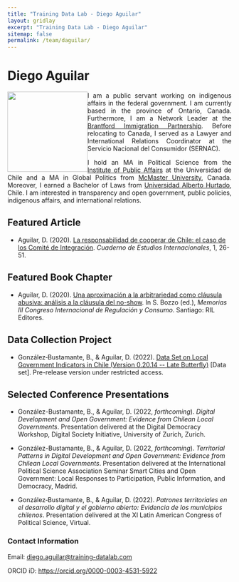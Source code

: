 ```yaml
---
title: "Training Data Lab - Diego Aguilar"
layout: gridlay
excerpt: "Training Data Lab - Diego Aguilar"
sitemap: false
permalink: /team/daguilar/
---
```


# Diego Aguilar

<img src="https://training-datalab.com/images/team/daguilar.jpg" class="img-responsive" width="180px" style="float: left" />

<p align=" justify">I am a public servant working on indigenous affairs in the federal government. I am currently based in the province of Ontario, Canada. Furthermore, I am a Network Leader at the <a href="https://www.brantford.ca/en/things-to-do/brantford-immigration-partnership.aspx" target="_blank">Brantford Immigration Partnership</a>. Before relocating to Canada, I served as a Lawyer and International Relations Coordinator at the Servicio Nacional del Consumidor (SERNAC). </p>

<p align=" justify">I hold an MA in Political Science from the <a href="https://inap.uchile.cl/" target="_blank">Institute of Public Affairs</a> at the Universidad de Chile and a MA in Global Politics from <a href="https://socialsciences.mcmaster.ca/" target="_blank">McMaster University</a>, Canada. Moreover, I earned a Bachelor of Laws from <a href="https://derecho.uahurtado.cl/" target="_blank">Universidad Alberto Hurtado</a>, Chile. I am interested in transparency and open government, public policies, indigenous affairs, and international relations.</p>

## Featured Article

* Aguilar, D. (2020). <a href="https://www.uchile.cl/noticias/157441/graduado-del-mcp-recibe-premio-por-ensayo-sobre-politica-exterior" target="_blank">La responsabilidad de cooperar de Chile: el caso de los Comité de Integración</a>. *Cuaderno de Estudios Internacionales*, 1, 26-51.

## Featured Book Chapter

* Aguilar, D. (2020). <a href="https://www.academia.edu/43823415/Una_aproximaci%C3%B3n_a_la_arbitrariedad_como_cl%C3%A1usula_abusiva_an%C3%A1lisis_a_la_cl%C3%A1usula_del_no_show" target="_blank">Una aproximación a la arbitrariedad como cláusula abusiva: análisis a la cláusula del no-show</a>. In S. Bozzo (ed.), *Memorias III Congreso Internacional de Regulación y Consumo*. Santiago: RIL Editores.

## Data Collection Project

* González‑Bustamante, B., & Aguilar, D. (2022). <a href="https://doi.org/10.5281/zenodo.6848053" target="_blank">Data Set on Local Government Indicators in Chile (Version 0.20.14 -- Late Butterfly)</a> [Data set]. Pre-release version under restricted access.

## Selected Conference Presentations

 * González-Bustamante, B., & Aguilar, D. (2022, *forthcoming*). *Digital Development and Open Government: Evidence from Chilean Local Governments*. Presentation delivered at the Digital Democracy Workshop, Digital Society Initiative, University of Zurich, Zurich.

 * González-Bustamante, B., & Aguilar, D. (2022, *forthcoming*). *Territorial Patterns in Digital Development and Open Government: Evidence from Chilean Local Governments*. Presentation delivered at the International Political Science Association Seminar Smart Cities and Open Government: Local Responses to Participation, Public Information, and Democracy, Madrid.

* González‑Bustamante, B., & Aguilar, D. (2022). *Patrones territoriales en el desarrollo digital y el gobierno abierto: Evidencia de los municipios chilenos*. Presentation delivered at the XI Latin American Congress of Political Science, Virtual.

### Contact Information

Email: <a href="mailto:diego.aguilar@training-datalab.com">diego.aguilar@training-datalab.com</a><br />
<!-- Alternative email: <a href=""></a><br /> -->
ORCID iD: <a href="https://orcid.org/0000-0003-4531-5922" target="_blank">https://orcid.org/0000-0003-4531-5922</a><br />
<!-- Personal website: <a href="" target="_blank"></a><br /> -->
<!-- Institutional website: <a href="" target="_blank"></a><br /> -->
<br />
